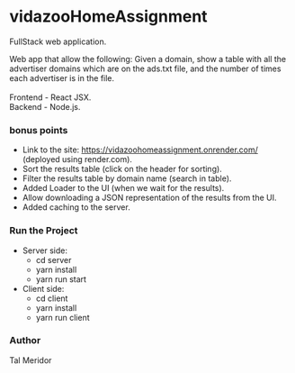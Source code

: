 # vidazooHomeAssignment
FullStack web application. </br>

Web app that allow the following:
Given a domain, show a table with all the advertiser domains which are on the ads.txt file,
and the number of times each advertiser is in the file.
</br></br>
Frontend - React JSX. </br>
Backend - Node.js.

### bonus points
- Link to the site: https://vidazoohomeassignment.onrender.com/ (deployed using render.com).
- Sort the results table (click on the header for sorting).
- Filter the results table by domain name (search in table).
- Added Loader to the UI (when we wait for the results).
- Allow downloading a JSON representation of the results from the UI.
- Added caching to the server.

### Run the Project
- Server side:
  - cd server
  - yarn install
  - yarn run start
- Client side:
  - cd client
  - yarn install
  - yarn run client

### Author
Tal Meridor
